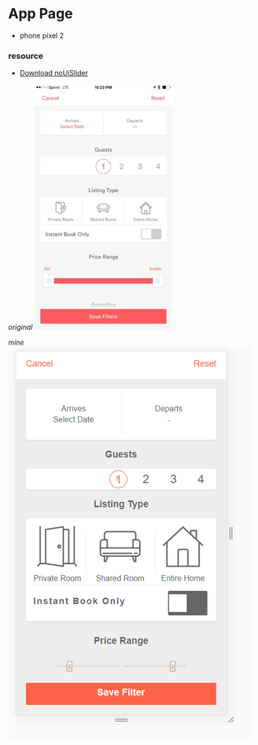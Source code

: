 # App Page
* phone pixel 2
### resource

* [Download noUiSlider](https://refreshless.com/nouislider/download/)

*original*
![original image](https://github.com/lauraenria/App-page/blob/master/images/app%20page.jpeg?raw=true)

*mine*
![mine image](https://github.com/lauraenria/App-page/blob/master/images/myVersionApp-firstCommit.png?raw=true)

